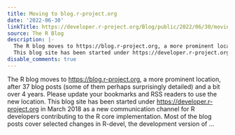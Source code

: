 ```yaml
---
title: Moving to blog.r-project.org
date: '2022-06-30'
linkTitle: https://developer.r-project.org/Blog/public/2022/06/30/moving-to-blog.r-project.org/
source: The R Blog
description: |-
  The R blog moves to https://blog.r-project.org, a more prominent location, after 37 blog posts (some of them perhaps surprisingly detailed) and a bit over 4 years. Please update your bookmarks and RSS readers to use the new location.
  This blog site has been started under https://developer.r-project.org in March 2018 as a new communication channel for R developers contributing to the R core implementation. Most of the blog posts cover selected changes in R-devel, the development version of ...
disable_comments: true
---
```

The R blog moves to https://blog.r-project.org, a more prominent location, after 37 blog posts (some of them perhaps surprisingly detailed) and a bit over 4 years. Please update your bookmarks and RSS readers to use the new location.
This blog site has been started under https://developer.r-project.org in March 2018 as a new communication channel for R developers contributing to the R core implementation. Most of the blog posts cover selected changes in R-devel, the development version of ...